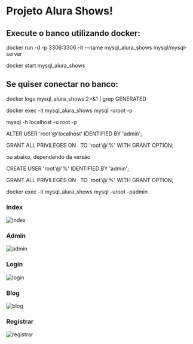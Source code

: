 # Projeto Alura Shows!

## Execute o banco utilizando docker:

docker run -d -p 3306:3306 -it --name mysql_alura_shows mysql/mysql-server

docker start mysql_alura_shows

## Se quiser conectar no banco:

docker logs mysql_alura_shows 2>&1 | grep GENERATED

docker exec -it mysql_alura_shows mysql -uroot -p

mysql -h localhost -u root -p

ALTER USER 'root'@'localhost' IDENTIFIED BY 'admin';

GRANT ALL PRIVILEGES ON *.* TO 'root'@'%' WITH GRANT OPTION;

ou abaixo, dependendo da versão

CREATE USER 'root'@'%' IDENTIFIED BY 'admin';

GRANT ALL PRIVILEGES ON *.* TO 'root'@'%' WITH GRANT OPTION;

docker exec -it mysql_alura_shows mysql -uroot -padmin

### Index

![index](https://media.giphy.com/media/xT9IgwKKAKMcrhV5Be/giphy.gif)

### Admin

![admin](https://media.giphy.com/media/xT9IgKhcbcvAcx4Eec/giphy.gif)

### Login

![login](https://media.giphy.com/media/xT9IgO0n4cb311s06Y/giphy.gif)

### Blog

![blog](https://media.giphy.com/media/3o7aD52RkT29CAdd1S/giphy.gif)

### Registrar

![registrar](https://media.giphy.com/media/3ov9jNDmww9BGZR25q/giphy.gif)

